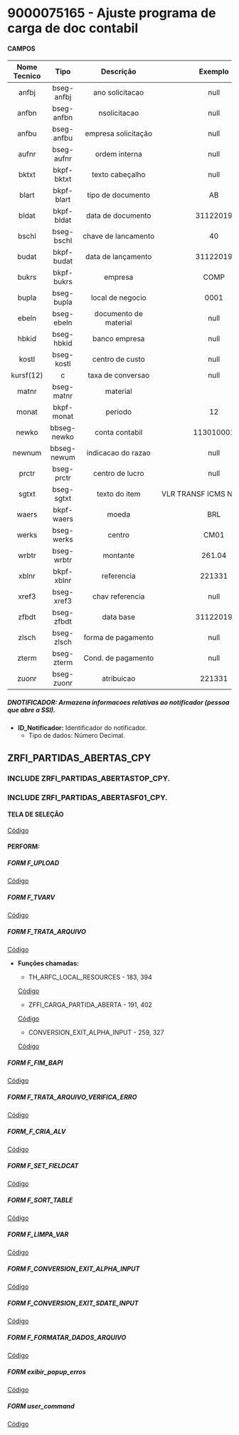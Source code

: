 # 9000075165 - Ajuste programa de carga de doc contabil

#### CAMPOS

Nome Tecnico  |Tipo	        |Descrição 	          |Exemplo
:-----------: | :----------:|:-------------------:|:-----------:
anfbj	    |bseg-anfbj	|ano solicitacao	|null 
anfbn	    |bseg-anfbn	|nsolicitacao	|null 
anfbu	    |bseg-anfbu	|empresa solicitação	|null 
aufnr	    |bseg-aufnr	|ordem interna	|null 
bktxt	    |bkpf-bktxt	|texto cabeçalho	|null 
blart	    |bkpf-blart	|tipo de documento	|AB 
bldat	    |bkpf-bldat	|data de documento	|31122019 
bschl	    |bseg-bschl	|chave de lancamento	|40 
budat	    |bkpf-budat	|data de lançamento	|31122019 
bukrs	    |bkpf-bukrs	|empresa	|COMP 
bupla	    |bseg-bupla	|local de negocio	|0001 
ebeln	    |bseg-ebeln	|documento de material	|null	 
hbkid	    |bseg-hbkid	|banco empresa	|null 
kostl	    |bseg-kostl	|centro de custo	|null 
kursf(12)	|c	|taxa de conversao	|null 
matnr	    |bseg-matnr	|material|	
monat	    |bkpf-monat	|periodo	|12 
newko	    |bbseg-newko	|conta contabil	|113010001 
newnum	    |bbseg-newum	|indicacao do razao	|null 
prctr	    |bseg-prctr	|centro de lucro	|null 
sgtxt	    |bseg-sgtxt	|texto do item	|VLR TRANSF ICMS NF 221331
waers	    |bkpf-waers	|moeda|	BRL 
werks	    |bseg-werks	|centro	|CM01 
wrbtr	    |bseg-wrbtr	|montante|	261.04 
xblnr	    |bkpf-xblnr|	referencia|	221331 
xref3	    |bseg-xref3	|chav referencia	|null 
zfbdt	    |bseg-zfbdt|	data base	|31122019 
zlsch	    |bseg-zlsch|	forma de pagamento|	null 
zterm	    |bseg-zterm	|Cond. de pagamento	|null 
zuonr	    |bseg-zuonr|	atribuicao|	221331 


##### DNOTIFICADOR: Armazena informacoes relativas ao notificador (pessoa que abre a SSI).<br>
* **ID_Notificador:** Identificador do notificador.<br>
    - Tipo de dados: Número Decimal.




## ZRFI_PARTIDAS_ABERTAS_CPY


### INCLUDE ZRFI_PARTIDAS_ABERTASTOP_CPY.

    

### INCLUDE ZRFI_PARTIDAS_ABERTASF01_CPY.

####  TELA DE SELEÇÃO

  [Código](https://github.com/danielasalomao/ajustecarga/blob/master/teladeselecao.txt)

####  PERFORM:

##### FORM F_UPLOAD

 [Código](https://github.com/danielasalomao/ajustecarga/blob/master/form_f_upload.txt)

##### FORM F_TVARV

 [Código](https://github.com/danielasalomao/ajustecarga/blob/master/form_f_tvarv.txt)

##### FORM F_TRATA_ARQUIVO

 [Código](https://github.com/danielasalomao/ajustecarga/blob/master/f_trata_arquivo.txt)
 
 * **Funções chamadas:**<br>
    - TH_ARFC_LOCAL_RESOURCES - 183, 394
    
    [Código](https://github.com/danielasalomao/ajustecarga/blob/master/FUNCTION%20TH_ARFC_LOCAL_RESOURCES.txt)
    
    - ZFFI_CARGA_PARTIDA_ABERTA - 191, 402  
    
    [Código](https://github.com/danielasalomao/ajustecarga/blob/master/FUNCTION%20zffi_carga_partida_aberta.txt)
    
    - CONVERSION_EXIT_ALPHA_INPUT - 259, 327   
    
    [Código](https://github.com/danielasalomao/ajustecarga/blob/master/FUNCTION%20CONVERSION_EXIT_ALPHA_INPUT.txt)
 

##### FORM F_FIM_BAPI

 [Código](https://github.com/danielasalomao/ajustecarga/blob/master/form_f_fim_bapi.txt)

##### FORM F_TRATA_ARQUIVO_VERIFICA_ERRO

 [Código](https://github.com/danielasalomao/ajustecarga/blob/master/f_trata_arquivo_verfifica_erro.txt)

##### FORM_F_CRIA_ALV

 [Código](https://github.com/danielasalomao/ajustecarga/blob/master/form_f_cria_alv.txt)

##### FORM F_SET_FIELDCAT

 [Código](https://github.com/danielasalomao/ajustecarga/blob/master/form_f_set_fieldcast.txt)

##### FORM F_SORT_TABLE

 [Código](https://github.com/danielasalomao/ajustecarga/blob/master/form_f_sort_table.txt)

##### FORM F_LIMPA_VAR

 [Código](https://github.com/danielasalomao/ajustecarga/blob/master/form_f_limpa_var.txt)

##### FORM F_CONVERSION_EXIT_ALPHA_INPUT

 [Código](https://github.com/danielasalomao/ajustecarga/blob/master/f_conversion_exit_alpha_input.txt)

##### FORM F_CONVERSION_EXIT_SDATE_INPUT

 [Código](https://github.com/danielasalomao/ajustecarga/blob/master/f_conversion_exit_sdate_input.txt)

##### FORM F_FORMATAR_DADOS_ARQUIVO

 [Código](https://github.com/danielasalomao/ajustecarga/blob/master/f_formatar_dados_arquivo.txt)
 
 ##### FORM exibir_popup_erros
 
  [Código](https://github.com/danielasalomao/ajustecarga/blob/master/f_exibir_popup_erros.txt)
 
 ##### FORM user_command
 
  [Código](https://github.com/danielasalomao/ajustecarga/blob/master/f_user_command.txt)
    
